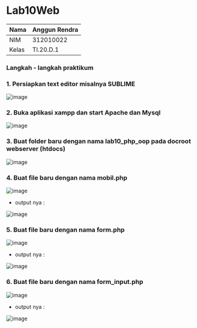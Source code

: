 # Lab10Web

| Nama      | Anggun Rendra |
| ----------- | ----------- |
| NIM     | 312010022       |
| Kelas   | TI.20.D.1    |

### Langkah - langkah praktikum

### 1. Persiapkan text editor misalnya SUBLIME

![image](https://user-images.githubusercontent.com/101658076/171202413-7e81ae70-cb12-418e-9cc1-1fbad549cc26.png)

### 2. Buka aplikasi xampp dan start Apache dan Mysql

![image](https://user-images.githubusercontent.com/101658076/171203074-b4fd192a-a6e8-4ffb-b1a8-f7b618a782d4.png)

### 3.  Buat folder baru dengan nama lab10_php_oop pada docroot webserver (htdocs)

![image](https://user-images.githubusercontent.com/101658076/171203541-35c870fd-ddc2-4400-b33d-2b44b226c248.png)

### 4.  Buat file baru dengan nama mobil.php

![image](https://user-images.githubusercontent.com/101658076/171197864-b1b2198c-1392-4b28-bd76-62705594a64f.png)

- output nya :

![image](https://user-images.githubusercontent.com/101658076/171200052-fb6e7637-d091-433b-95da-0124cee6dcea.png)

### 5. Buat file baru dengan nama form.php

![image](https://user-images.githubusercontent.com/101658076/171200118-4b0483ba-d9c0-453f-8dbf-405abd604a9d.png)

- output nya :

![image](https://user-images.githubusercontent.com/101658076/171200220-c5de68b0-ebdc-42e8-a3ac-47fb86697d99.png)

### 6. Buat file baru dengan nama form_input.php

![image](https://user-images.githubusercontent.com/101658076/171200415-b71321fc-0090-4355-a4d7-58df5ac7c24e.png)

- output nya :

![image](https://user-images.githubusercontent.com/101658076/171200480-b1a7988c-b0ff-4c25-a16b-030690bf5135.png)
